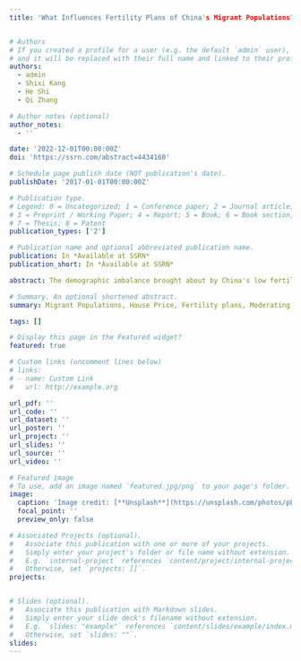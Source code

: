```yaml
---
title: 'What Influences Fertility Plans of China's Migrant Populations? Mechanism Analysis Based on House Prices Perspective.'


# Authors
# If you created a profile for a user (e.g. the default `admin` user), write the username (folder name) here
# and it will be replaced with their full name and linked to their profile.
authors:
  - admin
  - Shixi Kang
  - He Shi
  - Qi Zhang

# Author notes (optional)
author_notes:
  - ''

date: '2022-12-01T00:00:00Z'
doi: 'https://ssrn.com/abstract=4434160'

# Schedule page publish date (NOT publication's date).
publishDate: '2017-01-01T00:00:00Z'

# Publication type.
# Legend: 0 = Uncategorized; 1 = Conference paper; 2 = Journal article;
# 3 = Preprint / Working Paper; 4 = Report; 5 = Book; 6 = Book section;
# 7 = Thesis; 8 = Patent
publication_types: ['2']

# Publication name and optional abbreviated publication name.
publication: In *Available at SSRN*
publication_short: In *Available at SSRN*

abstract: The demographic imbalance brought about by China's low fertility rate in recent years is a matter of concern. This paper uses data from the 2018 China Migrant Dynamic Survey to estimate the impact of house prices on the fertility plans of the migrant populations. After using instrumental variables and propensity score matching to mitigate potential endogeneity problems, the results show that the higher house prices in the inflow cities, the less likelihood female migrant populations have fertility plans; if the housing pressure of the migrant populations is low, their fertility plans are less affected by house prices; the sensitivity of the migrant populations' fertility plans to house prices is also influenced by the moderating effect of infrastructure development; heterogeneity analysis shows that the fertility plans of female migrant populations with larger family size, higher education level and younger age are more sensitive to house prices. This paper fills the gap in the impact of house prices on the fertility of migrant populations group and analyzed the mechanism of the impact of house prices on the fertility plans of the migrant populations.

# Summary. An optional shortened abstract.
summary: Migrant Populations, House Price, Fertility plans, Moderating Effect, China.

tags: []

# Display this page in the Featured widget?
featured: true

# Custom links (uncomment lines below)
# links:
# - name: Custom Link
#   url: http://example.org

url_pdf: ''
url_code: ''
url_dataset: ''
url_poster: ''
url_project: ''
url_slides: ''
url_source: ''
url_video: ''

# Featured image
# To use, add an image named `featured.jpg/png` to your page's folder.
image:
  caption: 'Image credit: [**Unsplash**](https://unsplash.com/photos/pLCdAaMFLTE)'
  focal_point: ''
  preview_only: false

# Associated Projects (optional).
#   Associate this publication with one or more of your projects.
#   Simply enter your project's folder or file name without extension.
#   E.g. `internal-project` references `content/project/internal-project/index.md`.
#   Otherwise, set `projects: []`.
projects:


# Slides (optional).
#   Associate this publication with Markdown slides.
#   Simply enter your slide deck's filename without extension.
#   E.g. `slides: "example"` references `content/slides/example/index.md`.
#   Otherwise, set `slides: ""`.
slides: 
---
```

